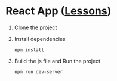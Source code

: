 # React App ([Lessons](https://github.com/Rapid-Learning/react-indecision-app/blob/master/LESSONS.md))
1. Clone the project

2. Install dependencies
   ```
   npm install
   ```
  
3. Build the js file and Run the project
   ```
   npm run dev-server
   ```
